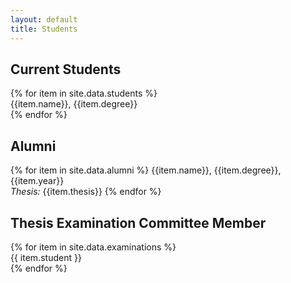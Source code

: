 ```yaml
---
layout: default
title: Students
---
```

<h2>Current Students</h2>
{% for item in site.data.students %}
   <div style="padding-bottom: 0px">{{item.name}}, {{item.degree}}</div>
{% endfor %}

<h2>Alumni</h2>
{% for item in site.data.alumni %}
   {{item.name}}, {{item.degree}}, {{item.year}}<br>
   <i>Thesis: </i>{{item.thesis}}
{% endfor %}

<h2>Thesis Examination Committee Member</h2>
{% for item in site.data.examinations %}
   <div style="padding-bottom: 0px">{{ item.student }}</div>
{% endfor %}

<br>